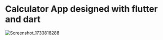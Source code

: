 # Calculator App designed with flutter and dart
![Screenshot_1733818288](https://github.com/user-attachments/assets/dc4187c2-2c5a-4062-9d64-ff82be687859)
